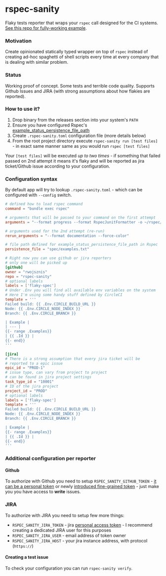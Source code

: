 # rspec-sanity

Flaky tests reporter that wraps your `rspec` call designed for the CI systems. [See this repo for fully-working example](https://github.com/rwojsznis/rspec-sanity-example/).

### Motivation

Create opinionated statically typed wrapper on top of `rspec` instead of creating ad-hoc spaghetti of shell scripts every time at every company that is dealing with similar problem.

### Status

Working proof of concept. Some tests and terrible code quality. Supports Github Issues and JIRA (with strong assumptions about how flakies are reported).

### How to use it?

1. Drop binary from the releases section into your system's `PATH`
1. Ensure you have configured Rspec's [example_status_persistence_file_path](https://rubydoc.info/gems/rspec-core/RSpec%2FCore%2FConfiguration:example_status_persistence_file_path)
1. Create `.rspec-sanity.toml` configuration file (more details below)
1. From the root project directory execute `rspec-sanity run [test files]` - in exact same manner same as you would run `rspec [test files]`

Your `[test files]` will be executed _up to two times_ - if something that failed passed on 2nd attempt it means it's flaky and will be reported as jira ticket/Github issue according to your configuration.


### Configuration syntax

By default app will try to lookup `.rspec-sanity.toml` - which can be configured with `--config` switch.

```toml
# defined how to load rspec command
command = "bundle exec rspec"

# arguments that will be passed to your command on the first attempt
arguments = "--format progress --format RspecJunitFormatter -o ~/rspec/rspec.xml --force-color"

# arguments used for the 2nd attempt (re-run)
rerun_arguments = "--format documentation --force-color"

# file path defined for example_status_persistence_file_path in Rspec
persistence_file = "spec/examples.txt"

# Right now you can use github or jira reporters
# only one will be picked up
[github]
owner = "rwojsznis"
repo = "rspec-sanity"
# optional labels
labels = ['flaky-spec']
# Under .Env you will find all available env variables on the system
# Here I'm using some handy stuff defined by CircleCI
template = '''
Failed build: {{ .Env.CIRCLE_BUILD_URL }}
Node: {{ .Env.CIRCLE_NODE_INDEX }}
Branch: {{ .Env.CIRCLE_BRANCH }}

| Example |
| --- |
{{- range .Examples}}
| {{ .Id }} |
{{- end}}
'''

[jira]
# There is a strong assumption that every jira ticket will be
# reported to a epic issue
epic_id = "PROD-1"
# issue type, can vary from project to project
# can be found in jira project settings
task_type_id = "10001"
# ID of the jira project
project_id = "PROD"
# optional labels
labels = ['flaky-spec']
template = '''
Failed build: {{ .Env.CIRCLE_BUILD_URL }}
Node: {{ .Env.CIRCLE_NODE_INDEX }}
Branch: {{ .Env.CIRCLE_BRANCH }}

| Example |
{{- range .Examples}}
| {{ .Id }} |
{{- end}}
'''
```

### Additional configuration per reporter

#### Github

To authorize with Github you need to setup `RSPEC_SANITY_GITHUB_TOKEN` - [it can be a personal token](https://docs.github.com/en/authentication/keeping-your-account-and-data-secure/creating-a-personal-access-token) or newly [introduced fine-grained token](https://github.blog/2022-10-18-introducing-fine-grained-personal-access-tokens-for-github/) - just make you you have access to **write** issues.


### JIRA
To authorize with JIRA you need to setup few more things:

- `RSPEC_SANITY_JIRA_TOKEN` - jira [personal access token](https://confluence.atlassian.com/enterprise/using-personal-access-tokens-1026032365.html) - I recommend creating a dedicated JIRA user for this purposes
- `RSPEC_SANITY_JIRA_USER` - email address of token owner
- `RSPEC_SANITY_JIRA_HOST` - your jira instance address, with protocol (`https://`)

#### Creating a test issue

To check your configuration you can run `rspec-sanity verify`.
